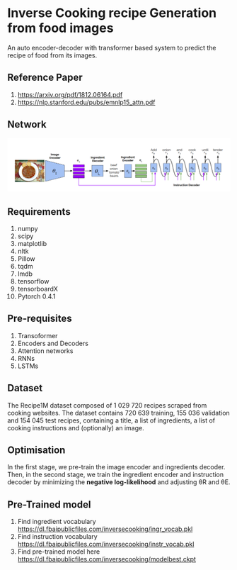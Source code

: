 # Inverse Cooking recipe Generation from food images
An auto encoder-decoder with transformer based system to predict the recipe of food from its images.  

## Reference Paper  

1. https://arxiv.org/pdf/1812.06164.pdf  
2. https://nlp.stanford.edu/pubs/emnlp15_attn.pdf  

## Network
![Screenshot](recipe.png)

## Requirements  

1. numpy  
2. scipy  
3. matplotlib  
4. nltk  
5. Pillow  
6. tqdm  
7. lmdb  
8. tensorflow  
9. tensorboardX  
10. Pytorch 0.4.1  

## Pre-requisites  

1. Transoformer  
2. Encoders and Decoders  
3. Attention networks  
4. RNNs  
5. LSTMs  

## Dataset

 The Recipe1M dataset composed of 1 029 720 recipes scraped from cooking websites. The dataset contains 720 639 training,
155 036 validation and 154 045 test recipes, containing a title, a list of ingredients, a list of cooking instructions and
(optionally) an image.  

## Optimisation

In the first stage, we pre-train the image encoder and ingredients decoder. Then, in the second stage, we train the ingredient encoder and instruction decoder by minimizing the <b>negative log-likelihood</b> and adjusting θR and θE.

## Pre-Trained model
1. Find ingredient vocabulary https://dl.fbaipublicfiles.com/inversecooking/ingr_vocab.pkl  
2. Find instruction vocabulary https://dl.fbaipublicfiles.com/inversecooking/instr_vocab.pkl  
3. Find pre-trained model here https://dl.fbaipublicfiles.com/inversecooking/modelbest.ckpt  
